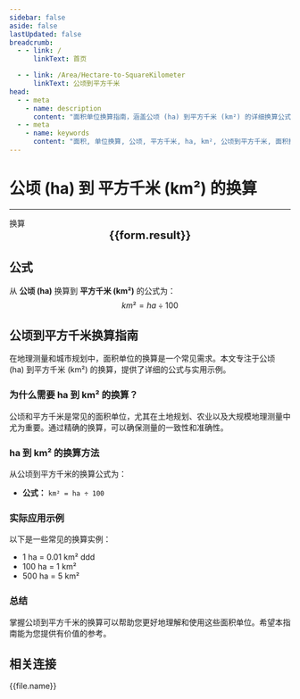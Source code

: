 ```yaml
---
sidebar: false
aside: false
lastUpdated: false
breadcrumb:
  - - link: /
      linkText: 首页

  - - link: /Area/Hectare-to-SquareKilometer
      linkText: 公顷到平方千米
head:
  - - meta
    - name: description
      content: "面积单位换算指南，涵盖公顷 (ha) 到平方千米 (km²) 的详细换算公式与说明。"
  - - meta
    - name: keywords
      content: "面积, 单位换算, 公顷, 平方千米, ha, km², 公顷到平方千米, 面积换算指南"
---
```

# 公顷 (ha) 到 平方千米 (km²) 的换算
---
<script setup>
import { onMounted, reactive, inject, ref } from 'vue'
import { NButton, NForm, NFormItem, NInput, NInputNumber, NSelect, NCard, useMessage,NGrid ,NGi } from 'naive-ui'
import { defineClientComponent } from 'vitepress'
import { Area } from '../../files';

const convert = inject('convert')

const form = reactive({
  number: null,
  result: '',
})

const convertHandler = () => {
  if (form.number !== null && !isNaN(form.number)) {
    const convertedValue = parseFloat(form.number) / 100
    form.result = `${form.number}ha = ${convertedValue.toFixed(4)}km²`
  } else {
    form.result = '请输入有效的数值。'
  }
}
</script>

<n-form size="large" :model="form">
  <n-form-item label="公顷 (ha)">
    <n-input-number v-model:value="form.number" placeholder="输入公顷" style="width: 100%" />
  </n-form-item>
  <n-form-item>
    <n-button type="info" @click="convertHandler" block>换算</n-button>
  </n-form-item>
</n-form>

<n-card  embedded :bordered="false" hoverable>
  <div  style="text-align:center;font-size:20px;">
    <strong>{{form.result}}</strong>
  </div>
</n-card>

## 公式

从 **公顷 (ha)** 换算到 **平方千米 (km²)** 的公式为：
$$ km² = ha \div 100 $$

## 公顷到平方千米换算指南

在地理测量和城市规划中，面积单位的换算是一个常见需求。本文专注于公顷 (ha) 到平方千米 (km²) 的换算，提供了详细的公式与实用示例。

### 为什么需要 ha 到 km² 的换算？

公顷和平方千米是常见的面积单位，尤其在土地规划、农业以及大规模地理测量中尤为重要。通过精确的换算，可以确保测量的一致性和准确性。

### ha 到 km² 的换算方法

从公顷到平方千米的换算公式为：

- **公式：** `km² = ha ÷ 100`

### 实际应用示例

以下是一些常见的换算实例：

- 1 ha = 0.01 km²
ddd
- 100 ha = 1 km²
- 500 ha = 5 km²

### 总结

掌握公顷到平方千米的换算可以帮助您更好地理解和使用这些面积单位。希望本指南能为您提供有价值的参考。

## 相关连接
<n-grid x-gap="12" :cols="2">
  <n-gi v-for="(file, index) in Area" :key="index">
    <n-button
      text
      tag="a"
      :href="file.path"
      type="info"
    >
      {{file.name}}
    </n-button>
  </n-gi>
</n-grid>